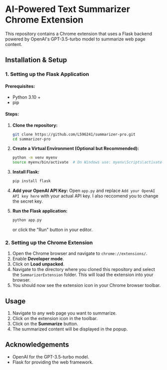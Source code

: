 # AI-Powered Text Summarizer Chrome Extension

This repository contains a Chrome extension that uses a Flask backend powered by OpenAI's GPT-3.5-turbo model to summarize web page content.

## Installation & Setup

### 1. Setting up the Flask Application

#### Prerequisites:
- Python 3.10 +
- pip

#### Steps:

1. **Clone the repository:**
   ```bash
   git clone https://github.com/L596241/summarizer-pro.git
   cd summarizer-pro
   ```

2. **Create a Virtual Environment (Optional but Recommended):**
   ```bash
   python -m venv myenv
   source myenv/bin/activate  # On Windows use: myenv\Scripts\activate
   ```

3. **Install Flask:**
   ```bash
   pip install flask
   ```

4. **Add your OpenAI API Key:**
   Open `app.py` and replace `Add your OpenAI API key here` with your actual API key.
   I also reccomend you to change the secret key.

5. **Run the Flask application:**
   ```bash
   python app.py
   ```
   or click the "Run" button in your editor.

### 2. Setting up the Chrome Extension

1. Open the Chrome browser and navigate to `chrome://extensions/`.
2. Enable **Developer mode**.
3. Click on **Load unpacked**.
4. Navigate to the directory where you cloned this repository and select the `SummarizerExtension` folder. This will load the extension into your browser.
5. You should now see the extension icon in your Chrome browser toolbar.

## Usage

1. Navigate to any web page you want to summarize.
2. Click on the extension icon in the toolbar.
3. Click on the **Summarize** button.
4. The summarized content will be displayed in the popup.

## Acknowledgements

- OpenAI for the GPT-3.5-turbo model.
- Flask for providing the web framework.
```
